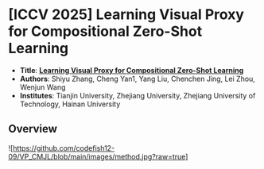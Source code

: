 # [ICCV 2025] Learning Visual Proxy for Compositional Zero-Shot Learning
* **Title**: **[Learning Visual Proxy for Compositional Zero-Shot Learning](https://arxiv.org/pdf/2501.13859)**
* **Authors**: Shiyu Zhang, Cheng Yan1, Yang Liu, Chenchen Jing, Lei Zhou, Wenjun Wang
* **Institutes**: Tianjin University, Zhejiang University, Zhejiang University of Technology, Hainan University
## Overview
![https://github.com/codefish12-09/VP_CMJL/blob/main/images/method.jpg?raw=true]
